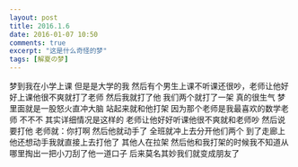 ```yaml
---
layout: post
title: 2016.1.6
date: 2016-01-07 10:50
comments: true
excerpt: "这是什么奇怪的梦"
tags: [解夏の梦]
---
```

梦到我在小学上课 但是是大学的我 然后有个男生上课不听课还很吵，老师让他好好上课他很不爽就打了老师 然后我就打了他 我们两个就打了一架
真的很生气 梦里面就是一股怒火直冲大脑 站起来就和他打架 因为那个老师是我最喜欢的数学老师
不不不 其实详细情况是这样的
老师让他好好听课他很不爽就和老师吵 然后说要打他 老师就：你打啊 然后他就动手了 全班就冲上去分开他们两个 到了走廊上他还想动手我就直接上去打他了 其他人在拉架
然后他和我打架的时候我不知道从哪里掏出一把小刀刮了他一道口子 后来莫名其妙我们就变成朋友了
